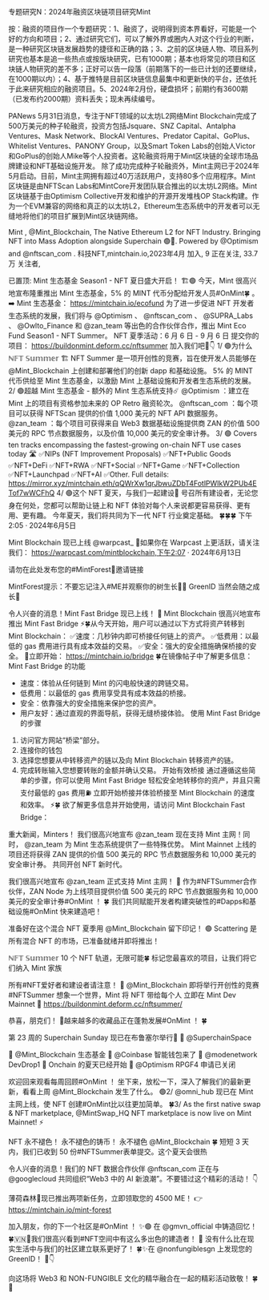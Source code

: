 专题研究N：2024年融资区块链项目研究Mint


按：融资的项目作一个专题研究：1、融资了，说明得到资本界看好，可能是一个好的方向和项目；2、通过研究它们，可以了解外界或圈内人对这个行业的判断，是一种研究区块链发展趋势的捷径和正确的路；3、之前的区块链人物、项目系列研究也基本是追一些热点或按版块研究，已有1000期；基本也将常见的项目和区块链人物研究的差不多；正好可以告一段落（前期落下的一些已计划的还要继续，在1000期以内）；4、基于推特是目前区块链信息最集中和更新快的平台，还依托于此来研究相应的融资项目。5、2024年2月份，硬盘损坏；前期约有3600期（已发布约2000期）资料丢失；现未再续编号。

PANews 5月31日消息，专注于NFT领域的以太坊L2网络Mint Blockchain完成了500万美元的种子轮融资，投资方包括Jsquare、SNZ Capital、Antalpha Ventures、Mask Network、BlockAI Ventures、Predator Capital、GoPlus、Whitelist Ventures、PANONY Group，以及Smart Token Labs的创始人Victor和GoPlus的创始人Mike等个人投资者。这轮融资将用于Mint区块链的全球市场品牌建设和NFT基础设施开发。
除了成功完成种子轮融资外，Mint主网已于2024年5月启动。目前，Mint主网拥有超过40万活跃用户，支持80多个应用程序。Mint区块链是由NFTScan Labs和MintCore开发团队联合推出的以太坊L2网络。Mint区块链基于由Optimism Collective开发和维护的开源开发堆栈OP Stack构建。作为一个EVM兼容的网络和真正的以太坊L2，Ethereum生态系统中的开发者可以无缝地将他们的项目扩展到Mint区块链网络。

Mint
,
@Mint_Blockchain,
The Native Ethereum L2 for NFT Industry. Bringing NFT into Mass Adoption alongside Superchain 🟢🔴. Powered by 
@Optimism
 and 
@nftscan_com
.
科技NFT,mintchain.io,2023年4月 加入,
9 正在关注,
33.7万 关注者,


已置顶: Mint 生态基金 Season1 - NFT 夏日盛大开启！ 🏗️🟢
今天，Mint 很高兴地宣布隆重推出 Mint 生态基金，5% 的 MINT 代币分配给开发人员#OnMint🍀 。
➡️ Mint 生态基金： https://mintchain.io/ecofund
为了进一步促进 NFT 开发者生态系统的发展，我们将与
@Optimism
 、 
@nftscan_com
 、 
@SUPRA_Labs
 、 
@Owlto_Finance
和
@zan_team
等出色的合作伙伴合作，推出 Mint Eco Fund Season1 - NFT Summer。
NFT 夏季活动：6 月 6 日 - 9 月 6 日
提交你的项目：
https://buildonmint.deform.cc/nftsummer
加入我们吧🧵👇
1/ 🟢为什么ℕ𝔽𝕋 𝕊𝕦𝕞𝕞𝕖𝕣 🏗️
NFT Summer 是一项开创性的竞赛，旨在使开发人员能够在
@Mint_Blockchain
上创建和部署他们的创新 dapp 和基础设施。
5% 的 MINT 代币供给至 Mint 生态基金，以激励 Mint 上基础设施和开发者生态系统的发展。
2/ 🟢超越 Mint 生态基金 - 额外的 Mint 生态系统支持☄️
@Optimism
 ：建立在 Mint 上的项目有资格参加未来的 OP Retro 融资轮次。
@nftscan_com
 ：每个项目可以获得 NFTScan 提供的价值 1,000 美元的 NFT API 数据服务。
@zan_team
 ：每个项目可获得来自 Web3 数据基础设施提供商 ZAN 的价值 500 美元的 RPC 节点数据服务，以及价值 10,000 美元的安全审计券。
3/ 🟢 Covers ten tracks encompassing the fastest-growing on-chain NFT use cases today 🛣️
✅NIPs (NFT Improvement Proposals)
✅NFT+Public Goods
✅NFT+DeFi
✅NFT+RWA
✅NFT+Social
✅NFT+Game
✅NFT+Collection
✅NFT+Launchpad
✅NFT+AI
✅Other.
Full details: https://mirror.xyz/mintchain.eth/qQWrXw1qrJbwuZDbT4FotlPWIkW2PUb4ETof7wWCFhQ
4/ 🟢这个 NFT 夏天，与我们一起建设🌄
号召所有建设者，无论您身在何处，您都可以帮助让链上和 NFT 体验对每个人来说都更容易获得、更有用、更有趣。
今年夏天，我们将共同为下一代 NFT 行业奠定基础。 🍀🍀🍀
下午2:05 · 2024年6月5日

Mint Blockchain 现已上线
@warpcast_
🌱如果你在 Warpcast 上更活跃，请关注我们：
https://warpcast.com/mintblockchain,下午2:07 · 2024年6月13日

请勿在此处发布您的#MintForest🌳邀请链接

MintForest提示：不要忘记注入#ME并观察你的树生长🫴🌱 GreenID 当然会随之成长🫨

令人兴奋的消息！Mint Fast Bridge 现已上线！ 🚀
Mint Blockchain 很高兴地宣布推出 Mint Fast Bridge ⚡️🍀从今天开始，用户可以通过以下方式将资产转移到 Mint Blockchain：
✅速度：几秒钟内即可桥接任何链上的资产。
✅低费用：以最低的 gas 费用进行具有成本效益的交易。
✅安全：强大的安全措施确保桥接的安全。
🌉立即开始： https://mintchain.io/bridge
🍀在镜像帖子中了解更多信息：
Mint Fast Bridge 的功能
- 速度：体验从任何链到 Mint 的闪电般快速的跨链交易。
- 低费用：以最低的 gas 费用享受具有成本效益的桥接。
- 安全：依靠强大的安全措施来保护您的资产。
- 用户友好：通过直观的界面导航，获得无缝桥接体验。
使用 Mint Fast Bridge 的步骤
1. 访问官方网站“桥梁”部分。
2. 连接你的钱包
3. 选择您想要从中转移资产的链以及向 Mint Blockchain 转移资产的链。
4. 完成转账输入您想要转账的金额并确认交易。
开始有效桥接
通过遵循这些简单的步骤，你可以使用 Mint Fast Bridge 轻松安全地转移你的资产，并且只需支付最低的 gas 费用⛽️
立即开始桥接并体验桥接至 Mint Blockchain 的速度和效率。 ⚡️🍀
欲了解更多信息并开始使用，请访问 Mint Blockchain Fast Bridge：

重大新闻，Minters！
我们很高兴地宣布
@zan_team
现在支持 Mint 主网！同时， 
@zan_team
为 Mint 生态系统提供了一些特殊优势。
Mint Mainnet 上线的项目还将获得 ZAN 提供的价值 500 美元的 RPC 节点数据服务和 10,000 美元的安全审计券。
共同开创 NFT 新时代。

我们很高兴地宣布
@zan_team
正式支持 Mint 主网！ 🎉
作为#NFTSummer合作伙伴，ZAN Node 为上线项目提供价值 500 美元的 RPC 节点数据服务和 10,000 美元的安全审计券#OnMint ！ 🍀
我们共同赋能开发者构建突破性的#Dapps和基础设施#OnMint
快来建造吧！

准备好在这个混合 NFT 夏季用
@Mint_Blockchain
留下印记！ 🟢
Scattering 是所有混合 NFT 的市场，已准备就绪并即将推出！

ℕ𝔽𝕋 𝕊𝕦𝕞𝕞𝕖𝕣
10 个 NFT 轨道，无限可能🍀
标记您最喜欢的项目，让我们将它们纳入 Mint 家族

所有#NFT爱好者和建设者请注意！ 🫡 
@Mint_Blockchain
即将举行开创性的竞赛#NFTSummer
想象一个世界，Mint 将 NFT 带给每个人
立即在 Mint Dev Mainnet 🚀
https://buildonmint.deform.cc/nftsummer/

恭喜，朋克们！ 🎉越来越多的收藏品正在蓬勃发展#OnMint ！ 🍀

第 23 周的 Superchain Sunday 现已在布鲁塞尔举行🔴
🔴
@SuperchainSpace

🔴
@Mint_Blockchain
生态基金
🔴
@Coinbase
智能钱包来了
🔴
@modenetwork
 DevDrop1
🔴 Onchain 的夏天已经开始
🔴
@Optimism
 RPGF4 申请已关闭

欢迎回来观看每周回顾#OnMint ！
坐下来，放松一下，深入了解我们的最新更新，看看上周
@Mint_Blockchain
发生了什么。 🟢2/ 
@omni_hub
现已在 Mint 主网上线，使 NFT 创建#OnMint比以往更加简单。 🍀3/ As the first native swap & NFT marketplace, 
@MintSwap_HQ
 NFT marketplace is now live on Mint Mainnet! ⚡️

NFT 永不褪色！
永不褪色的铸币！
永不褪色
@Mint_Blockchain
🍀
短短 3 天内，我们已收到 50 份#NFTSummer表单提交。这个夏天会很热

令人兴奋的消息！我们的 NFT 数据合作伙伴
@nftscan_com
正在与
@googlecloud
共同组织“Web3 中的 AI 新浪潮”。不要错过这个精彩的活动！ 👇

薄荷森林🌳现已推出两项新任务，立即领取您的 4500 ME！ 👉 https://mintchain.io/mint-forest

加入朋友，你的下一个社区是#OnMint ！ ✨🟢
在
@gmvn_official
中铸造回忆！ 🍀🇻🇳👋我们很高兴看到#NFT空间中有这么多出色的建造者！ 🥳
没有什么比在现实生活中与我们的社区建立联系更好了！ 🍀✨在
@nonfungiblesgn
上发现您的 GreenID！ 🫣👇

向这场将 Web3 和 NON-FUNGIBLE 文化的精华融合在一起的精彩活动致敬！ 🍀👋